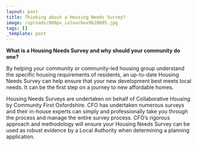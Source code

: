 ```yaml
---
layout: post
title: Thinking about a Housing Needs Survey?
image: /uploads/800px_colourbox9620895.jpg
tags: []
_template: post
---
```


**What is a Housing Needs Survey and why should your community do one?**

By helping your community or community-led housing group understand the specific housing requirements of residents, an up-to-date Housing Needs Survey can help ensure that your new development best meets local needs. It can be the first step on a journey to new affordable homes.

Housing Needs Surveys are undertaken on behalf of Collaborative Housing by Community First Oxfordshire. CFO has undertaken numerous surveys and their in-house experts can simply and professionally take you through the process and manage the entire survey process. CFO’s rigorous approach and methodology will ensure your Housing Needs Survey can be used as robust evidence by a Local Authority when determining a planning application.
